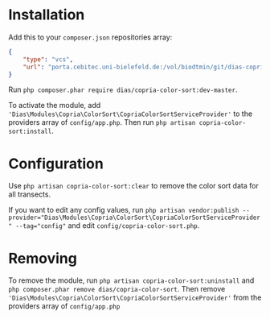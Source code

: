# Installation

Add this to your `composer.json` repositories array:
```json
{
    "type": "vcs",
    "url": "porta.cebitec.uni-bielefeld.de:/vol/biodtmin/git/dias-copria-color-sort.git"
}
```

Run `php composer.phar require dias/copria-color-sort:dev-master`.

To activate the module, add `'Dias\Modules\Copria\ColorSort\CopriaColorSortServiceProvider'` to the providers array of `config/app.php`. Then run `php artisan copria-color-sort:install`.

# Configuration

Use `php artisan copria-color-sort:clear` to remove the color sort data for all transects.

If you want to edit any config values, run `php artisan vendor:publish --provider="Dias\Modules\Copria\ColorSort\CopriaColorSortServiceProvider" --tag="config"` and edit `config/copria-color-sort.php`.

# Removing

To remove the module, run `php artisan copria-color-sort:uninstall` and `php composer.phar remove dias/copria-color-sort`. Then remove `'Dias\Modules\Copria\ColorSort\CopriaColorSortServiceProvider'` from the providers array of `config/app.php`
